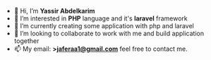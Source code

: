 - 👋 Hi, I’m **Yassir Abdelkarim**
- 👀 I’m interested in **PHP** language and it's **laravel** framework
- 🌱 I’m currently creating some application with php and laravel  
- 💞️ I’m looking to collaborate to work with me and build application together
- 📫 My email: **>jaferaa1@gmail.com** feel free to contact me.

<!---
Yassir-17/Yassir-17 is a ✨ special ✨ repository because its `README.md` (this file) appears on your GitHub profile.
You can click the Preview link to take a look at your changes.
--->
